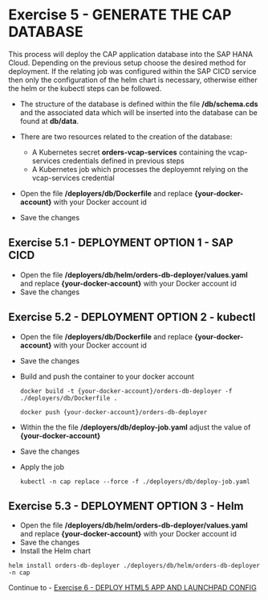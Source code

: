 # Exercise 5 - GENERATE THE CAP DATABASE

This process will deploy the CAP application database into the SAP HANA Cloud. Depending on the previous setup choose the desired method for deployment. If the relating job was configured within the SAP CICD service then only the configuration of the helm chart is necessary, otherwise either the helm or the kubectl steps can be followed.

- The structure of the database is defined within the file **/db/schema.cds** and the associated data which will be inserted into the database can be found at **db/data**.
- There are two resources related to the creation of the database:

  - A Kubernetes secret **orders-vcap-services** containing the vcap-services credentials defined in previous steps
  - A Kubernetes job which processes the deployemnt relying on the vcap-services credential

- Open the file **/deployers/db/Dockerfile** and replace **{your-docker-account}** with your Docker account id
- Save the changes

## Exercise 5.1 - DEPLOYMENT OPTION 1 - SAP CICD

- Open the file **/deployers/db/helm/orders-db-deployer/values.yaml** and replace **{your-docker-account}** with your Docker account id
- Save the changes

## Exercise 5.2 - DEPLOYMENT OPTION 2 - kubectl

- Open the file **/deployers/db/Dockerfile** and replace **{your-docker-account}** with your Docker account id
- Save the changes

- Build and push the container to your docker account

  ```shell
  docker build -t {your-docker-account}/orders-db-deployer -f ./deployers/db/Dockerfile .

  docker push {your-docker-account}/orders-db-deployer
  ```

- Within the the file **/deployers/db/deploy-job.yaml** adjust the value of **{your-docker-account}**
- Save the changes
- Apply the job

  ```shell
  kubectl -n cap replace --force -f ./deployers/db/deploy-job.yaml
  ```

## Exercise 5.3 - DEPLOYMENT OPTION 3 - Helm

- Open the file **/deployers/db/helm/orders-db-deployer/values.yaml** and replace **{your-docker-account}** with your Docker account id
- Save the changes
- Install the Helm chart

```shell
helm install orders-db-deployer ./deployers/db/helm/orders-db-deployer -n cap
```

Continue to - [Exercise 6 - DEPLOY HTML5 APP AND LAUNCHPAD CONFIG](../ex6/README.md)
